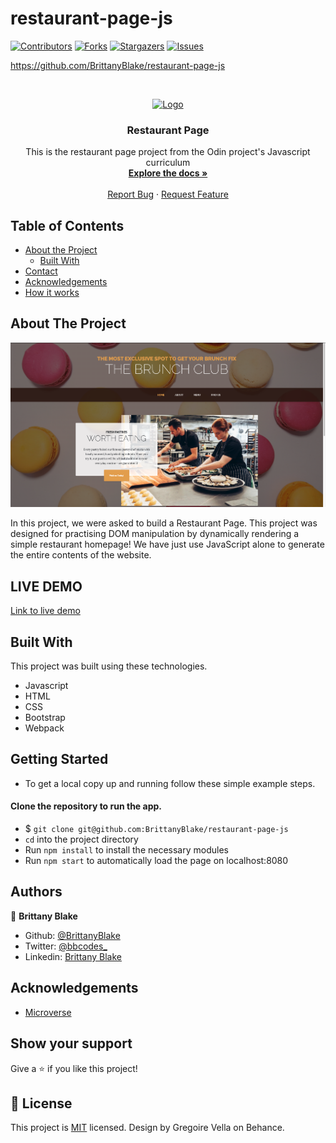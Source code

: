 # restaurant-page-js

<!--
*** Thanks for checking out this README Template. If you have a suggestion that would
*** make this better, please fork the repo and create a pull request or simply open
*** an issue with the tag "enhancement".
*** Thanks again! Now go create something AMAZING! :D
-->

<!-- PROJECT SHIELDS -->
<!--
*** I'm using markdown "reference style" links for readability.
*** Reference links are enclosed in brackets [ ] instead of parentheses ( ).
*** See the bottom of this document for the declaration of the reference variables
*** for contributors-url, forks-url, etc. This is an optional, concise syntax you may use.
*** https://www.markdownguide.org/basic-syntax/#reference-style-links
-->
[![Contributors][contributors-shield]][contributors-url]
[![Forks][forks-shield]][forks-url]
[![Stargazers][stars-shield]][stars-url]
[![Issues][issues-shield]][issues-url]

https://github.com/BrittanyBlake/restaurant-page-js
<!-- PROJECT LOGO -->
<br />
<p align="center">
  <a href="https://github.com/BrittanyBlake/restaurant-page-js/feature">
    <img src="https://banner2.cleanpng.com/20180605/ekx/kisspng-javascript-responsive-web-design-programmer-5b16edb4e41b02.4855169215282293009343.jpg" alt="Logo" width="80" height="80">
  </a>

  <h3 align="center">Restaurant Page</h3>

  <p align="center">
    This is the restaurant page project from the Odin project's Javascript curriculum
    <br />
    <a href="https://github.com/BrittanyBlake/restaurant-page-js"><strong>Explore the docs »</strong></a>
    <br />
    <br />
    <a href="https://github.com/BrittanyBlake/restaurant-page-js/issues">Report Bug</a>
    ·
    <a href="https://github.com/BrittanyBlake/restaurant-page-js/issues">Request Feature</a>
  </p>
</p>

<!-- TABLE OF CONTENTS -->
## Table of Contents

* [About the Project](#about-the-project)
  * [Built With](#built-with)
* [Contact](#Authors)
* [Acknowledgements](#acknowledgements)
* [How it works](#How-it-works)

<!-- ABOUT THE PROJECT -->
## About The Project

![Screenshot](src/assets/screenshot.png)


In this project, we were asked to build a Restaurant Page. This project was designed for practising DOM manipulation by dynamically rendering a simple restaurant homepage! We have just use JavaScript alone to generate the entire contents of the website.

## LIVE DEMO
 [Link to live demo](https://brunchclub.netlify.app/) 



<!-- BUILD WITH -->
## Built With
This project was built using these technologies.
* Javascript
* HTML
* CSS
* Bootstrap
* Webpack

<!-- ABOUT THE PROJECT -->
## Getting Started
- To get a local copy up and running follow these simple example steps.

#### Clone the repository to run the app.

- $ `git clone git@github.com:BrittanyBlake/restaurant-page-js`
- `cd` into the project directory
- Run `npm install` to install the necessary modules
- Run `npm start` to automatically load the page on localhost:8080


<!-- CONTACT -->
## Authors

👤 **Brittany Blake**

- Github: [@BrittanyBlake](https://github.com/BrittanyBlake)
- Twitter: [@bbcodes_](https://twitter.com/bbcodes_)
- Linkedin: [Brittany Blake](https://www.linkedin.com/in/brittany-blake-843951109/)

<!-- ACKNOWLEDGEMENTS -->
## Acknowledgements
* [Microverse](https://www.microverse.org/)

## Show your support

Give a ⭐️ if you like this project!

<!-- MARKDOWN LINKS & IMAGES -->
<!-- https://www.markdownguide.org/basic-syntax/#reference-style-links -->
[contributors-shield]: https://img.shields.io/github/contributors/BrittanyBlake/restaurant-page-js.svg?style=flat-square
[contributors-url]: https://github.com/BrittanyBlake/restaurant-page-js/graphs/contributors
[forks-shield]: https://img.shields.io/github/forks/BrittanyBlake/restaurant-page-js.svg?style=flat-square
[forks-url]: https://github.com/BrittanyBlake/restaurant-page-js/network/members
[stars-shield]: https://img.shields.io/github/stars/BrittanyBlake/restaurant-page-js?style=flat-square
[stars-url]: https://github.com/BrittanyBlake/restaurant-page-js/stargazers
[issues-shield]: https://img.shields.io/github/issues/BrittanyBlake/restaurant-page-js.svg?style=flat-square
[issues-url]: https://github.com/BrittanyBlake/restaurant-page-js/issues

## 📝 License

This project is [MIT](https://opensource.org/licenses/MIT) licensed. Design by Gregoire Vella on Behance.